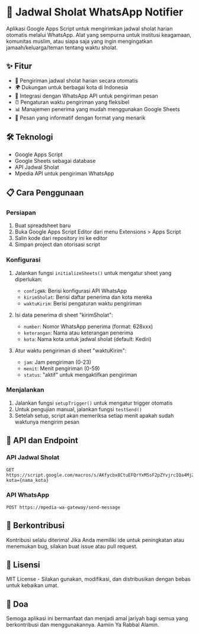 # 🕌 Jadwal Sholat WhatsApp Notifier

Aplikasi Google Apps Script untuk mengirimkan jadwal sholat harian otomatis melalui WhatsApp. Alat yang sempurna untuk institusi keagamaan, komunitas muslim, atau siapa saja yang ingin mengingatkan jamaah/keluarga/teman tentang waktu sholat.

## ✨ Fitur

- 📅 Pengiriman jadwal sholat harian secara otomatis
- 🌍 Dukungan untuk berbagai kota di Indonesia
- 📱 Integrasi dengan WhatsApp API untuk pengiriman pesan
- ⏰ Pengaturan waktu pengiriman yang fleksibel
- 📊 Manajemen penerima yang mudah menggunakan Google Sheets
- 🔔 Pesan yang informatif dengan format yang menarik

## 🛠️ Teknologi

- Google Apps Script
- Google Sheets sebagai database
- API Jadwal Sholat
- Mpedia API untuk pengiriman WhatsApp

## 📋 Cara Penggunaan

### Persiapan

1. Buat spreadsheet baru 
2. Buka Google Apps Script Editor dari menu Extensions > Apps Script
3. Salin kode dari repository ini ke editor
4. Simpan project dan otorisasi script

### Konfigurasi

1. Jalankan fungsi `initializeSheets()` untuk mengatur sheet yang diperlukan:
   - `configWA`: Berisi konfigurasi API WhatsApp
   - `kirimSholat`: Berisi daftar penerima dan kota mereka
   - `waktuKirim`: Berisi pengaturan waktu pengiriman

2. Isi data penerima di sheet "kirimSholat":
   - `number`: Nomor WhatsApp penerima (format: 628xxx)
   - `keterangan`: Nama atau keterangan penerima
   - `kota`: Nama kota untuk jadwal sholat (default: Kediri)

3. Atur waktu pengiriman di sheet "waktuKirim":
   - `jam`: Jam pengiriman (0-23)
   - `menit`: Menit pengiriman (0-59)
   - `status`: "aktif" untuk mengaktifkan pengiriman

### Menjalankan

1. Jalankan fungsi `setupTrigger()` untuk mengatur trigger otomatis
2. Untuk pengujian manual, jalankan fungsi `testSend()`
3. Setelah setup, script akan memeriksa setiap menit apakah sudah waktunya mengirim pesan

## 📄 API dan Endpoint

### API Jadwal Sholat
```
GET https://script.google.com/macros/s/AKfycbx8CtuEFQrYxM5sF2pZYvjrcIQa4Mj25lO6BUVqFHrhURw05bg06dBtpeYtvax5NIi1/exec?kota={nama_kota}
```

### API WhatsApp
```
POST https://mpedia-wa-gateway/send-message
```

## 🤲 Berkontribusi

Kontribusi selalu diterima! Jika Anda memiliki ide untuk peningkatan atau menemukan bug, silakan buat issue atau pull request.

## 📜 Lisensi

MIT License - Silakan gunakan, modifikasi, dan distribusikan dengan bebas untuk kebaikan umat.

## 🙏 Doa

Semoga aplikasi ini bermanfaat dan menjadi amal jariyah bagi semua yang berkontribusi dan menggunakannya. Aamiin Ya Rabbal Alamin.
